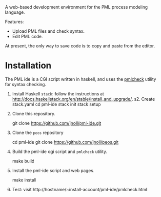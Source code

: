 A web-based development environment for the PML process modeling
language.

Features:

* Upload PML files and check syntax.
* Edit PML code.

At present, the only way to save code is to copy and paste from the
editor.

# Installation

The PML ide is a CGI script written in haskell, and uses the
[pmlcheck]() utility for syntax checking.



1. Install Haskell `stack`: follow the instructions at
http://docs.haskellstack.org/en/stable/install_and_upgrade/.
s2. Create stack.yaml
    cd pml-ide
    stack init
    stack setup

2. Clone this repository.

    git clone https://github.com/jnoll/pml-ide.git    

3. Clone the `peos` repository 

    cd pml-ide
    git clone https://github.com/jnoll/peos.git

4. Build the pml-ide cgi script and `pmlcheck` utility.

    make build

    
5. Install the pml-ide script and web pages.

    make install
    
6. Test: visit http://hostname/~install-account/pml-ide/pmlcheck.html

